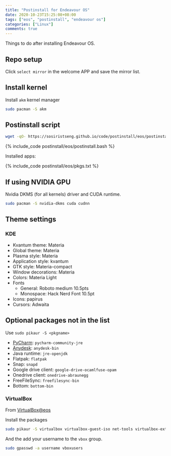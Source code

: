 ```yaml
---
title: "Postinstall for Endeavour OS"
date: 2020-10-23T15:25:08+08:00
tags: ["eos", "postinstall", "endeavour os"]
categories: ["Linux"]
comments: true
---
```


Things to do after installing Endeavour OS.

<!--more-->

## Repo setup

Click `select mirror` in the welcome APP and save the mirror list.

## Install kernel

Install `akm` kernel manager

```bash
sudo pacman -S akm
```

## Postinstall script

```bash
wget -qO- https://sosiristseng.github.io/code/postinstall/eos/postinstall.bash | bash
```

{% include_code postinstall/eos/postinstall.bash %}

Installed apps:

{% include_code postinstall/eos/pkgs.txt %}

## If using NVIDIA GPU

Nvidia DKMS (for all kernels) driver and CUDA runtime.

```bash
sudo pacman -S nvidia-dkms cuda cudnn
```


## Theme settings

### KDE

- Kvantum theme: Materia
- Global theme: Materia
- Plasma style: Materia
- Application style: kvantum
- GTK style: Materia-compact
- Window decorations: Materia
- Colors: Materia Light
- Fonts
  - General: Roboto medium 10.5pts
  - Monospace: Hack Nerd Font 10.5pt
- Icons: papirus
- Cursors: Adwaita

## Optional packages not in the list

Use `sudo pikaur -S <pkgname>`

- [PyCharm](https://www.jetbrains.com/pycharm/): `pycharm-community-jre`
- [Anydesk](https://anydesk.com/en/downloads/linux): `anydesk-bin`
- Java runtime: `jre-openjdk`
- Flatpak: `flatpak`
- Snap: `snapd`
- Google drive client: `google-drive-ocamlfuse-opam`
- Onedrive client: `onedrive-abraunegg`
- FreeFileSync: `freefilesync-bin`
- Bottom: `bottom-bin`

### VirtualBox

From [VirtualBox@eos](https://endeavouros.com/docs/applications/how-to-install-virtualbox/)

Install the packages
```bash
sudo pikaur -S virtualbox virtualbox-guest-iso net-tools virtualbox-ext-oracle
```

And the add your username to the `vbox` group.
```bash
sudo gpasswd -a username vboxusers
```
